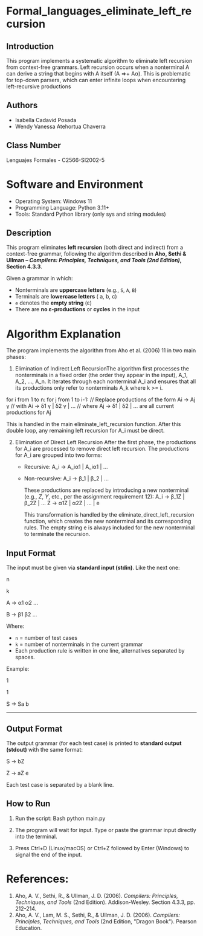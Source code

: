 # Formal_languages_eliminate_left_recursion

## Introduction
This program implements a systematic algorithm to eliminate left recursion from context-free grammars. Left recursion occurs when a nonterminal A can derive a string that begins with A itself (A ⇒+ Aα). This is problematic for top-down parsers, which can enter infinite loops when encountering left-recursive productions

## Authors

* Isabella Cadavid Posada
* Wendy Vanessa Atehortua Chaverra

## Class Number

Lenguajes Formales - C2566-SI2002-5

# Software and Environment
- Operating System: Windows 11
- Programming Language: Python 3.11+ 
- Tools: Standard Python library (only sys and string modules)

## Description
This program eliminates **left recursion** (both direct and indirect) from a context-free grammar, following the algorithm described in **Aho, Sethi & Ullman – _Compilers: Principles, Techniques, and Tools (2nd Edition)_, Section 4.3.3**.

Given a grammar in which:
* Nonterminals are **uppercase letters** (e.g., `S`, `A`, `B`)
* Terminals are **lowercase letters** ( a, b, c)
* `e` denotes the **empty string** (ε)
* There are **no ε-productions** or **cycles** in the input

# Algorithm Explanation
The program implements the algorithm from Aho et al. (2006) 11 in two main phases:

1. Elimination of Indirect Left RecursionThe algorithm first processes the nonterminals in a fixed order (the order they appear in the input), A_1, A_2, ..., A_n. It iterates through each nonterminal A_i and ensures that all its productions only refer to nonterminals A_k where k >= i.

for i from 1 to n:
  for j from 1 to i-1:
    // Replace productions of the form Ai -> Aj γ
    // with Ai -> δ1 γ | δ2 γ | ...
    // where Aj -> δ1 | δ2 | ... are all current productions for Aj

This is handled in the main eliminate_left_recursion function. After this double loop, any remaining left recursion for A_i must be direct.

2. Elimination of Direct Left Recursion
   After the first phase, the productions for A_i are processed to remove direct left recursion. The productions for A_i are grouped into two forms:

   - Recursive: A_i -> A_iα1 | A_iα1  | ...
   - Non-recursive: A_i -> β_1 | β_2 | ...

     These productions are replaced by introducing a new nonterminal (e.g., $Z$, $Y$, etc., per the assignment requirement 12):
     A_i -> β_1Z | β_2Z | ...
     Z -> α1Z | α2Z | ... | e

     This transformation is handled by the eliminate_direct_left_recursion function, which creates the new nonterminal and its corresponding rules. The empty string e is always included for the new nonterminal to terminate the recursion.

## Input Format
The input must be given via **standard input (stdin)**.
Like the next one:

n

k

A -> α1 α2 ...

B -> β1 β2 ...

Where:
* `n` = number of test cases  
* `k` = number of nonterminals in the current grammar  
* Each production rule is written in one line, alternatives separated by spaces.  

Example:

1

1

S -> Sa b

---
## Output Format
The output grammar (for each test case) is printed to **standard output (stdout)** with the same format:

S -> bZ

Z -> aZ e

Each test case is separated by a blank line.

## How to Run

1. Run the script:
Bash
python main.py

2. The program will wait for input. Type or paste the grammar input directly into the terminal.
3. Press Ctrl+D (Linux/macOS) or Ctrl+Z followed by Enter (Windows) to signal the end of the input.

# References: 

1. Aho, A. V., Sethi, R., & Ullman, J. D. (2006). *Compilers: Principles, Techniques, and Tools* (2nd Edition). Addison-Wesley. Section 4.3.3, pp. 212-214.
2. Aho, A. V., Lam, M. S., Sethi, R., & Ullman, J. D. (2006). *Compilers: Principles, Techniques, and Tools* (2nd Edition, "Dragon Book"). Pearson Education.
